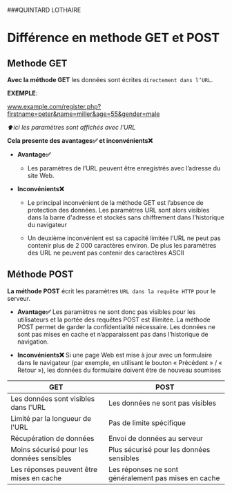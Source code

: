 ###QUINTARD LOTHAIRE

# Différence en methode GET et POST

## Methode GET

**Avec la méthode GET** les données sont écrites `directement dans l’URL`.

__EXEMPLE__:

www.example.com/register.php?firstname=peter&name=miller&age=55&gender=male

  _⬆️ici les paramètres sont affichés avec l'URL_

__Cela presente des  avantages✅ et  inconvénients❌__  


* __Avantage✅__
  -  Les paramètres de l’URL peuvent être enregistrés avec l’adresse du site Web.
 


* __Inconvénients❌__
  -  Le principal inconvénient de la méthode GET est l’absence de protection des données.
       Les paramètres URL sont alors visibles dans la barre d'adresse et stockés sans chiffrement dans l’historique du navigateur

  -  Un deuxième inconvénient est sa capacité limitée l’URL ne peut pas contenir plus de 2 000 caractères environ.
        De plus les paramètres des URL ne peuvent pas contenir des caractères ASCII


## Méthode POST     

__La méthode POST__ écrit les paramètres `URL dans la requête HTTP` pour le serveur.

* __Avantage✅__
Les paramètres ne sont donc pas visibles pour les utilisateurs et la portée des requêtes POST est illimitée.
La méthode POST permet de garder la confidentialité nécessaire. Les données ne sont pas mises en cache et n’apparaissent pas dans l’historique de navigation.


* __Inconvénients❌__
 Si une page Web est mise à jour avec un formulaire dans le navigateur (par exemple, en utilisant le bouton « Précédent » / « Retour »), les données du formulaire doivent être de nouveau soumises 








| GET                                   | POST                                  |
|---------------------------------------|---------------------------------------|
| Les données sont visibles dans l'URL  | Les données ne sont pas visibles      |
| Limité par la longueur de l'URL       | Pas de limite spécifique              |
| Récupération de données               | Envoi de données au serveur           |
| Moins sécurisé pour les données sensibles | Plus sécurisé pour les données sensibles |
| Les réponses peuvent être mises en cache | Les réponses ne sont généralement pas mises en cache |

